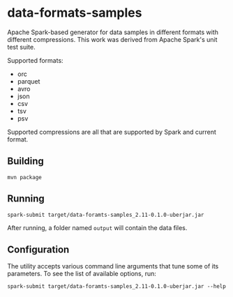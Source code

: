 data-formats-samples
====================

Apache Spark-based generator for data samples in different formats with different compressions.
This work was derived from Apache Spark's unit test suite.

Supported formats:

 - orc
 - parquet
 - avro
 - json
 - csv
 - tsv
 - psv
 
Supported compressions are all that are supported by Spark and current format.
 
## Building

    mvn package
    
## Running

    spark-submit target/data-foramts-samples_2.11-0.1.0-uberjar.jar
    
After running, a folder named `output` will contain the data files.

## Configuration

The utility accepts various command line arguments that tune some of its parameters.
To see the list of available options, run:

    spark-submit target/data-foramts-samples_2.11-0.1.0-uberjar.jar --help

